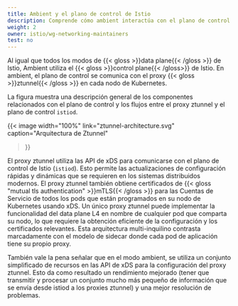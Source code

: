 ```yaml
---
title: Ambient y el plano de control de Istio
description: Comprende cómo ambient interactúa con el plano de control de Istio.
weight: 2
owner: istio/wg-networking-maintainers
test: no
---
```


Al igual que todos los modos de {{< gloss >}}data plane{{< /gloss >}} de Istio, Ambient utiliza el {{< gloss >}}control plane{{< /gloss>}} de Istio. En ambient, el plano de control se comunica con el proxy {{< gloss >}}ztunnel{{< /gloss >}} en cada nodo de Kubernetes.

La figura muestra una descripción general de los componentes relacionados con el plano de control y los flujos entre el proxy ztunnel y el plano de control `istiod`.

{{< image width="100%"
link="ztunnel-architecture.svg"
caption="Arquitectura de Ztunnel"
>}}

El proxy ztunnel utiliza las API de xDS para comunicarse con el plano de control de Istio (`istiod`). Esto permite las actualizaciones de configuración rápidas y dinámicas que se requieren en los sistemas distribuidos modernos. El proxy ztunnel también obtiene certificados de {{< gloss "mutual tls authentication" >}}mTLS{{< /gloss >}} para las Cuentas de Servicio de todos los pods que están programados en su nodo de Kubernetes usando xDS. Un único proxy ztunnel puede implementar la funcionalidad del data plane L4 en nombre de cualquier pod que comparta su nodo, lo que requiere la obtención eficiente de la configuración y los certificados relevantes. Esta arquitectura multi-inquilino contrasta marcadamente con el modelo de sidecar donde cada pod de aplicación tiene su propio proxy.

También vale la pena señalar que en el modo ambient, se utiliza un conjunto simplificado de recursos en las API de xDS para la configuración del proxy ztunnel. Esto da como resultado un rendimiento mejorado (tener que transmitir y procesar un conjunto mucho más pequeño de información que se envía desde istiod a los proxies ztunnel) y una mejor resolución de problemas.
